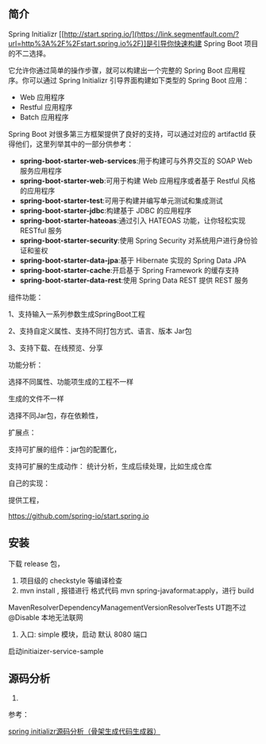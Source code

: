 ## 简介

Spring Initializr [[http://start.spring.io/](https://link.segmentfault.com/?url=http%3A%2F%2Fstart.spring.io%2F)]是引导你快速构建 Spring Boot 项目的不二选择。

它允许你通过简单的操作步骤，就可以构建出一个完整的 Spring Boot 应用程序。你可以通过 Spring Initializr 引导界面构建如下类型的 Spring Boot 应用：

- Web 应用程序
- Restful 应用程序
- Batch 应用程序

Spring Boot 对很多第三方框架提供了良好的支持，可以通过对应的 artifactId 获得他们，这里列举其中的一部分供参考：

- **spring-boot-starter-web-services**:用于构建可与外界交互的 SOAP Web 服务应用程序
- **spring-boot-starter-web**:可用于构建 Web 应用程序或者基于 Restful 风格的应用程序
- **spring-boot-starter-test**:可用于构建并编写单元测试和集成测试
- **spring-boot-starter-jdbc**:构建基于 JDBC 的应用程序
- **spring-boot-starter-hateoas**:通过引入 HATEOAS 功能，让你轻松实现 RESTful 服务
- **spring-boot-starter-security**:使用 Spring Security 对系统用户进行身份验证和鉴权
- **spring-boot-starter-data-jpa**:基于 Hibernate 实现的 Spring Data JPA
- **spring-boot-starter-cache**:开启基于 Spring Framework 的缓存支持
- **spring-boot-starter-data-rest**:使用 Spring Data REST 提供 REST 服务



组件功能：

1、支持输入一系列参数生成SpringBoot工程

2、支持自定义属性、支持不同打包方式、语言、版本 Jar包

3、支持下载、在线预览、分享





功能分析：

选择不同属性、功能项生成的工程不一样

生成的文件不一样

选择不同Jar包，存在依赖性，

扩展点：

支持可扩展的组件：jar包的配置化，

支持可扩展的生成动作： 统计分析，生成后续处理，比如生成仓库



自己的实现：

提供工程，

https://github.com/spring-io/start.spring.io



## 安装

下载 release 包，

1. 项目级的 checkstyle 等编译检查
2. mvn install ,  报错进行 格式代码 mvn spring-javaformat:apply，进行 build



MavenResolverDependencyManagementVersionResolverTests   UT跑不过  @Disable 本地无法联网

1. 入口: simple 模块，启动 默认 8080 端口

启动initiaizer-service-sample  





## 源码分析

1.





参考：

[spring initializr源码分析（骨架生成代码生成器）](https://blog.csdn.net/qq_42859864/article/details/89053202)


